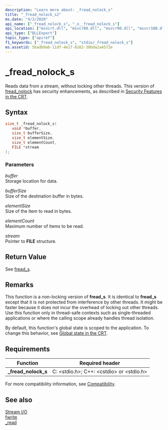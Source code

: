 ```yaml
---
description: "Learn more about: _fread_nolock_s"
title: "_fread_nolock_s2"
ms.date: "4/2/2020"
api_name: ["_fread_nolock_s", "_o__fread_nolock_s"]
api_location: ["msvcrt.dll", "msvcr80.dll", "msvcr90.dll", "msvcr100.dll", "msvcr100_clr0400.dll", "msvcr110.dll", "msvcr110_clr0400.dll", "msvcr120.dll", "msvcr120_clr0400.dll", "ucrtbase.dll", "api-ms-win-crt-stdio-l1-1-0.dll", "api-ms-win-crt-private-l1-1-0.dll"]
api_type: ["DLLExport"]
topic_type: ["apiref"]
f1_keywords: ["_fread_nolock_s", "stdio/_fread_nolock_s"]
ms.assetid: 5badb9ab-11df-4e17-8162-30bda2a4572e
---
```

# _fread_nolock_s

Reads data from a stream, without locking other threads. This version of [fread_nolock](fread-nolock.md) has security enhancements, as described in [Security Features in the CRT](../../c-runtime-library/security-features-in-the-crt.md).

## Syntax

```C
size_t _fread_nolock_s(
   void *buffer,
   size_t bufferSize,
   size_t elementSize,
   size_t elementCount,
   FILE *stream
);
```

### Parameters

*buffer*<br/>
Storage location for data.

*bufferSize*<br/>
Size of the destination buffer in bytes.

*elementSize*<br/>
Size of the item to read in bytes.

*elementCount*<br/>
Maximum number of items to be read.

*stream*<br/>
Pointer to **FILE** structure.

## Return Value

See [fread_s](fread-s.md).

## Remarks

This function is a non-locking version of **fread_s**. It is identical to **fread_s** except that it is not protected from interference by other threads. It might be faster because it does not incur the overhead of locking out other threads. Use this function only in thread-safe contexts such as single-threaded applications or where the calling scope already handles thread isolation.

By default, this function's global state is scoped to the application. To change this behavior, see [Global state in the CRT](../global-state.md).

## Requirements

|Function|Required header|
|--------------|---------------------|
|**_fread_nolock_s**|C: \<stdio.h>; C++: \<cstdio> or \<stdio.h>|

For more compatibility information, see [Compatibility](../../c-runtime-library/compatibility.md).

## See also

[Stream I/O](../../c-runtime-library/stream-i-o.md)<br/>
[fwrite](fwrite.md)<br/>
[_read](read.md)<br/>
